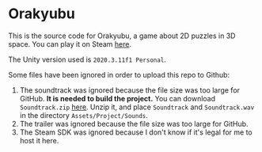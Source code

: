 # Orakyubu

This is the source code for Orakyubu, a game about 2D puzzles in 3D space. You can play it on Steam [here](https://store.steampowered.com/app/1654900/Orakyubu/).

The Unity version used is `2020.3.11f1 Personal`.

Some files have been ignored in order to upload this repo to Github:
1. The soundtrack was ignored because the file size was too large for GitHub. **It is needed to build the project.** You can download `Soundtrack.zip` [here](https://drive.google.com/file/d/18jwFu-SKwPjdhQHHEr1fVACGk-IGBfFU/view?usp=sharing). Unzip it, and place `Soundtrack` and `Soundtrack.wav` in the directory `Assets/Project/Sounds`.
2. The trailer was ignored because the file size was too large for GitHub.
3. The Steam SDK was ignored because I don't know if it's legal for me to host it here.

